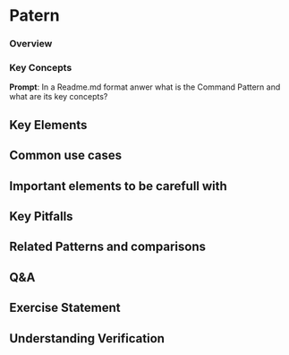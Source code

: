 

# Patern

### Overview
### Key Concepts
**Prompt**: In a Readme.md format anwer what is the Command Pattern and what are its key concepts?



## Key Elements
## Common use cases
## Important elements to be carefull with
## Key Pitfalls
## Related Patterns and comparisons
## Q&A
## Exercise Statement
## Understanding Verification